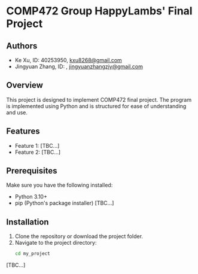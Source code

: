 # COMP472 Group HappyLambs' Final Project

## Authors
- Ke Xu, ID: 40253950, kxu8268@gmail.com
- Jingyuan Zhang, ID: , jingyuanzhangzjy@gmail.com

## Overview
This project is designed to implement COMP472 final project. The program is implemented using Python and is structured for ease of understanding and use.

## Features
- Feature 1: [TBC...]
- Feature 2: [TBC...]

## Prerequisites
Make sure you have the following installed:
- Python 3.10+
- pip (Python's package installer)
  [TBC...]

## Installation
1. Clone the repository or download the project folder.
2. Navigate to the project directory:
   ```bash
   cd my_project

[TBC...]